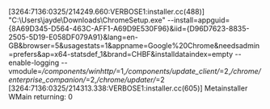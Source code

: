 [3264:7136:0325/214249.660:VERBOSE1:installer.cc(488)] "C:\Users\jayde\Downloads\ChromeSetup.exe" --install=appguid={8A69D345-D564-463C-AFF1-A69D9E530F96}&iid={D96D7623-8835-2505-5D19-E058DF079A91}&lang=en-GB&browser=5&usagestats=1&appname=Google%20Chrome&needsadmin=prefers&ap=x64-statsdef_1&brand=CHBF&installdataindex=empty --enable-logging --vmodule=*/components/winhttp/*=1,*/components/update_client/*=2,*/chrome/enterprise_companion/*=2,*/chrome/updater/*=2
[3264:7136:0325/214313.338:VERBOSE1:installer.cc(605)] Metainstaller WMain returning: 0
